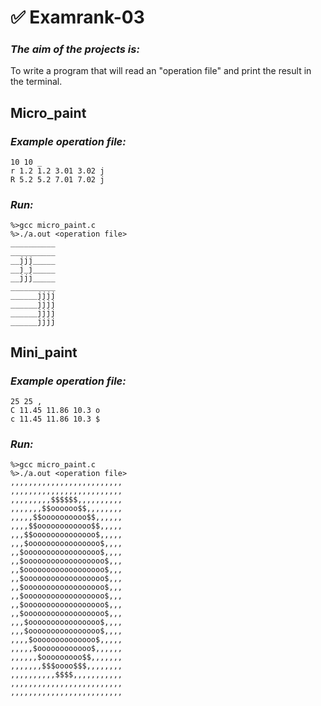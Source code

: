 # ✅ Examrank-03
### ***The aim of the projects is:***
To write a program that will read an "operation file" and print the result in the terminal.
## Micro_paint
### ***Example operation file:***
```
10 10 _
r 1.2 1.2 3.01 3.02 j
R 5.2 5.2 7.01 7.02 j
```
### ***Run:***
```
%>gcc micro_paint.c
%>./a.out <operation file>
__________
__________
__jjj_____
__j_j_____
__jjj_____
__________
______jjjj
______jjjj
______jjjj
______jjjj
```
## Mini_paint
### ***Example operation file:***
```
25 25 ,
C 11.45 11.86 10.3 o
c 11.45 11.86 10.3 $
```
### ***Run:***
```
%>gcc micro_paint.c
%>./a.out <operation file>
,,,,,,,,,,,,,,,,,,,,,,,,,
,,,,,,,,,,,,,,,,,,,,,,,,,
,,,,,,,,,$$$$$$,,,,,,,,,,
,,,,,,,$$oooooo$$,,,,,,,,
,,,,,$$oooooooooo$$,,,,,,
,,,,$$oooooooooooo$$,,,,,
,,,$$oooooooooooooo$,,,,,
,,,$oooooooooooooooo$,,,,
,,$ooooooooooooooooo$,,,,
,,$oooooooooooooooooo$,,,
,,$oooooooooooooooooo$,,,
,,$oooooooooooooooooo$,,,
,,$oooooooooooooooooo$,,,
,,$oooooooooooooooooo$,,,
,,$oooooooooooooooooo$,,,
,,$oooooooooooooooooo$,,,
,,,$oooooooooooooooo$,,,,
,,,$oooooooooooooooo$,,,,
,,,,$oooooooooooooo$,,,,,
,,,,,$oooooooooooo$,,,,,,
,,,,,,$ooooooooo$$,,,,,,,
,,,,,,,$$$oooo$$$,,,,,,,,
,,,,,,,,,,$$$$,,,,,,,,,,,
,,,,,,,,,,,,,,,,,,,,,,,,,
,,,,,,,,,,,,,,,,,,,,,,,,,
```
